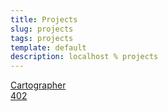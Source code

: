 ```yaml
---
title: Projects
slug: projects
tags: projects
template: default
description: localhost % projects
---
```



<a href="https://github.com/localhost-international/cartographer/">Cartographer</a>  
<a href="/project-402" class="no" title="...nothing to see here...">402</a>
